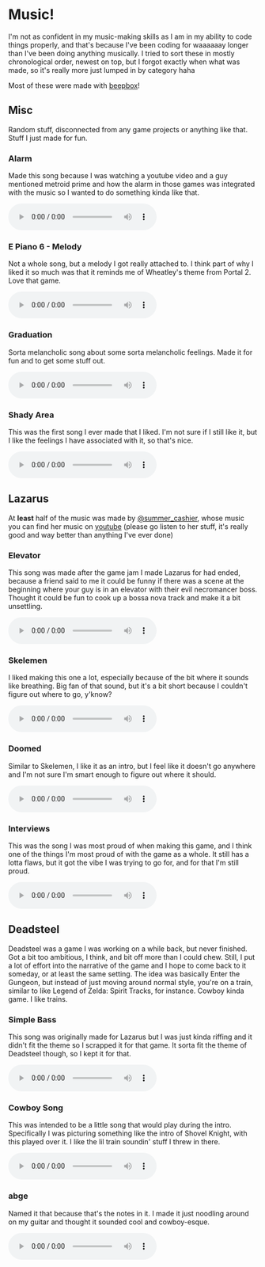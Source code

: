 # Music!
I'm not as confident in my music-making skills as I am in my ability to code things properly, and that's because I've been coding for waaaaaay longer than I've been doing anything musically. I tried to sort these in mostly chronological order, newest on top, but I forgot exactly when what was made, so it's really more just lumped in by category haha

Most of these were made with [beepbox](https://beepbox.co/)!

## Misc
Random stuff, disconnected from any game projects or anything like that. Stuff I just made for fun.

### Alarm
Made this song because I was watching a youtube video and a guy mentioned metroid prime and how the alarm in those games was integrated with the music so I wanted to do something kinda like that.

<audio controls src="/audio/misc/Alarm.wav"></audio>

### E Piano 6 - Melody
Not a whole song, but a melody I got really attached to. I think part of why I liked it so much was that it reminds me of Wheatley's theme from Portal 2. Love that game.

<audio controls src="/audio/misc/E Piano 6 - Melody.mp3"></audio>

### Graduation
Sorta melancholic song about some sorta melancholic feelings. Made it for fun and to get some stuff out.

<audio controls src="/audio/misc/Graduation(1).wav"></audio>

### Shady Area
This was the first song I ever made that I liked. I'm not sure if I still like it, but I like the feelings I have associated with it, so that's nice.

<audio controls src="/audio/misc/shady area full.mp3"></audio>

## Lazarus
At **least** half of the music was made by [@summer_cashier](https://twitter.com/summer_cashier), whose music you can find her music on [youtube](https://www.youtube.com/@rosegarden8318) (please go listen to her stuff, it's really good and way better than anything I've ever done)

### Elevator
This song was made after the game jam I made Lazarus for had ended, because a friend said to me it could be funny if there was a scene at the beginning where your guy is in an elevator with their evil necromancer boss. Thought it could be fun to cook up a bossa nova track and make it a bit unsettling.

<audio controls src="/audio/lazarus/Elevator.wav"></audio>

### Skelemen
I liked making this one a lot, especially because of the bit where it sounds like breathing. Big fan of that sound, but it's a bit short because I couldn't figure out where to go, y'know?

<audio controls src="/audio/lazarus/Skelemen.wav"></audio>

### Doomed
Similar to Skelemen, I like it as an intro, but I feel like it doesn't go anywhere and I'm not sure I'm smart enough to figure out where it should.

<audio controls src="/audio/lazarus/Doomed.wav"></audio>

### Interviews
This was the song I was most proud of when making this game, and I think one of the things I'm most proud of with the game as a whole. It still has a lotta flaws, but it got the vibe I was trying to go for, and for that I'm still proud.

<audio controls src="/audio/lazarus/Interviews Edit 1 Export 2.wav"></audio>

## Deadsteel
Deadsteel was a game I was working on a while back, but never finished. Got a bit too ambitious, I think, and bit off more than I could chew. Still, I put a lot of effort into the narrative of the game and I hope to come back to it someday, or at least the same setting. The idea was basically Enter the Gungeon, but instead of just moving around normal style, you're on a train, similar to like Legend of Zelda: Spirit Tracks, for instance. Cowboy kinda game. I like trains.

### Simple Bass
This song was originally made for Lazarus but I was just kinda riffing and it didn't fit the theme so I scrapped it for that game. It sorta fit the theme of Deadsteel though, so I kept it for that.

<audio controls src="/audio/deadsteel/SimpleBass.wav"></audio>

### Cowboy Song
This was intended to be a little song that would play during the intro. Specifically I was picturing something like the intro of Shovel Knight, with this played over it. I like the lil train soundin' stuff I threw in there.

<audio controls src="/audio/deadsteel/cowboy song - soft drums.mp3"></audio>

### abge
Named it that because that's the notes in it. I made it just noodling around on my guitar and thought it sounded cool and cowboy-esque.

<audio controls src="/audio/deadsteel/abge.mp3"></audio>